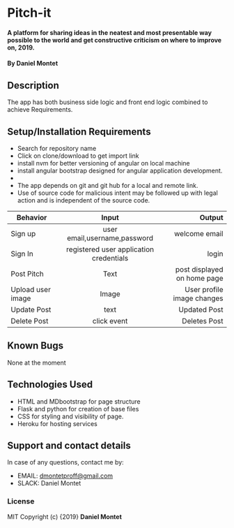 # Pitch-it

#### A platform for sharing ideas in the neatest and most presentable way possible to the world and get constructive criticism on where to improve on, 2019.

#### By **Daniel Montet**

## Description

The app has both business side logic and front end logic  combined to achieve Requirements.


## Setup/Installation Requirements

-   Search for repository name
-   Click on clone/download to get import link
-   install nvm for better versioning of angular on local machine
-   install angular bootstrap designed for angular application development.
-   
-   The app depends on git and git hub for a local and remote link.
-   Use of source code for malicious intent may be followed up with legal action and is independent of the source code.

| Behavior                      |    Input    |                                                                        Output |
| ----------------------------- | :---------: | ----------------------------------------------------------------------------: |
| Sign up              | user email,username,password|                      welcome email|
| Sign In|registered user application credentials |                               login |
| Post Pitch|Text |                 post displayed on home page |
| Upload user image|Image |                 User profile image changes |
| Update Post|text |       Updated Post           |
| Delete Post|click event |       Deletes Post           |
## Known Bugs

None at the moment

## Technologies Used

-   HTML and MDbootstrap for page structure
-   Flask and python for creation of base files
-   CSS for styling and visibility of page.
-   Heroku for hosting services

## Support and contact details

In case of any questions, contact me by:

-   EMAIL: dmontetproff@gmail.com
-   SLACK: Daniel Montet

### License

MIT Copyright (c) {2019} **Daniel Montet**